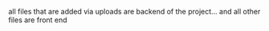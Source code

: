 all files that are added via uploads are backend of the project...
and all other files are front end
